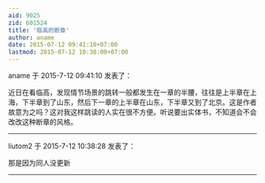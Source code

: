 ```yaml
---
aid: 9025
zid: 601524
title: '临高的断章'
author: aname
date: 2015-07-12 09:41:10+07:00
lastmod: 2015-07-12 10:38:00+07:00
---
```


aname 于 2015-7-12 09:41:10 发表了：

近日在看临高，发现情节场景的跳转一般都发生在一章的半腰，往往是上半章在上海，下半章到了山东，然后下一章的上半章在山东，下半章又到了北京。这是作者故意为之吗？这对我这样跳读的人实在很不方便。听说要出实体书，不知道会不会改改这种断章的风格。

---------

liutom2 于 2015-7-12 10:38:28 发表了：

那是因为同人没更新

---------

